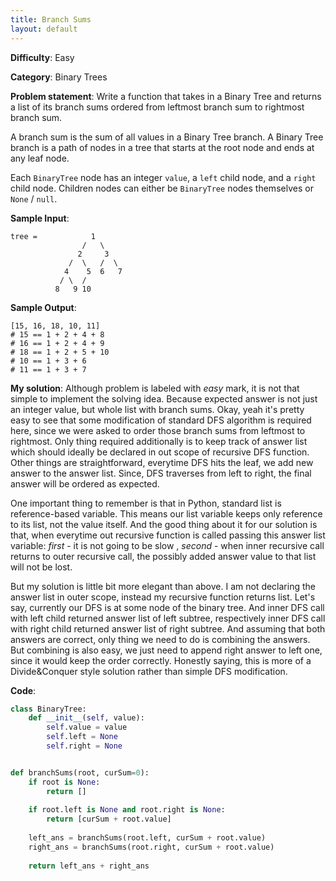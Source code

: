 ```yaml
---
title: Branch Sums
layout: default
---
```


**Difficulty**: Easy

**Category**: Binary Trees

**Problem statement**: Write a function that takes in a Binary Tree and returns a list of its branch sums ordered from leftmost branch sum to rightmost branch sum.

A branch sum is the sum of all values in a Binary Tree branch. A Binary Tree branch is a path of nodes in a tree that starts at the root node and ends at any leaf node.

Each `BinaryTree` node has an integer `value`, a `left` child node, and a `right`  child node. Children nodes can either be `BinaryTree` nodes themselves or `None` / `null`.

**Sample Input**:  
```
tree =            1
                /   \
               2     3
             /  \   /  \
            4    5  6   7
           / \  /
          8   9 10
```

**Sample Output**:<br>
```
[15, 16, 18, 10, 11]
# 15 == 1 + 2 + 4 + 8
# 16 == 1 + 2 + 4 + 9
# 18 == 1 + 2 + 5 + 10
# 10 == 1 + 3 + 6
# 11 == 1 + 3 + 7
```

**My solution**: Although problem is labeled with *easy* mark, it is not that simple to implement the solving idea. Because expected answer is not just an integer value, but whole list with branch sums. Okay, yeah it's pretty easy to see that some modification of standard DFS algorithm is required here, since we were asked to order those branch sums from leftmost to rightmost. Only thing required additionally is to keep track of answer list which should ideally be declared in out scope of recursive DFS function. Other things are straightforward, everytime DFS hits the leaf, we add new answer to the answer list. Since, DFS traverses from left to right, the final answer will be ordered as expected. 

One important thing to remember is that in Python, standard list is reference-based variable. This means our list variable keeps only reference to its list, not the value itself. And the good thing about it for our solution is that, when everytime out recursive function is called passing this answer list variable: *first* - it is not going to be slow , *second* - when inner recursive call returns to outer recursive call, the possibly added answer value to that list will not be lost. 

But my solution is little bit more elegant than above. I am not declaring the answer list in outer scope, instead my recursive function returns list. Let's say, currently our DFS is at some node of the binary tree. And inner DFS call with left child returned answer list of left subtree, respectively inner DFS call with right child returned answer list of right subtree. And assuming that both answers are correct, only thing we need to do is combining the answers. But combining is also easy, we just need to append right answer to left one, since it would keep the order correctly. Honestly saying, this is more of a Divide&Conquer style solution rather than simple DFS modification.  

**Code**:<br>
```python
class BinaryTree:
    def __init__(self, value):
        self.value = value
        self.left = None
        self.right = None


def branchSums(root, curSum=0):
    if root is None:
        return []
	
    if root.left is None and root.right is None:
        return [curSum + root.value]
	
    left_ans = branchSums(root.left, curSum + root.value)
    right_ans = branchSums(root.right, curSum + root.value)
	
    return left_ans + right_ans
```
